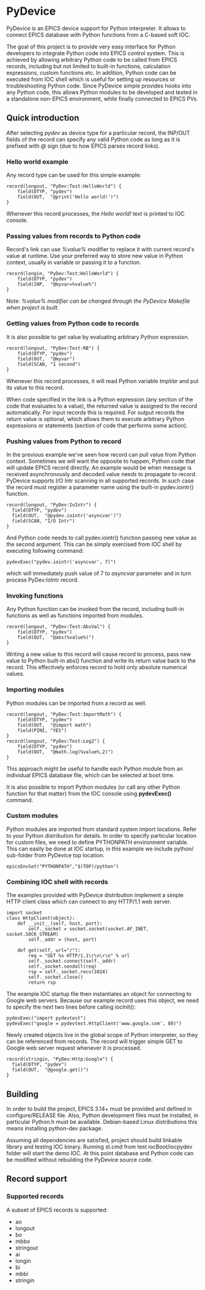 

# PyDevice

PyDevice is an EPICS device support for Python interpreter. It allows to connect EPICS database with Python functions from a C-based soft IOC.

The goal of this project is to provide very easy interface for Python developers to integrate Python code into EPICS control system. This is achieved by allowing arbitrary Python code to be called from EPICS records, including but not limited to built-in functions, calculation expressions, custom functions etc. In addition, Python code can be executed from IOC shell which is useful for setting up resources or troubleshooting Python code. Since PyDevice simple provides hooks into any Python code, this allows Python modules to be developed and tested in a standalone non-EPICS environment, while finally connected to EPICS PVs.

## Quick introduction

After selecting *pydev* as device type for a particular record, the INP/OUT fields of the record can specify any valid Python code as long as it is prefixed with *@* sign (due to how EPICS parses record links).

### Hello world example
Any record type can be used for this simple example:
```
record(longout, "PyDev:Test:HelloWorld") {
    field(DTYP, "pydev")
    field(OUT,  "@print('Hello world!')")
}
```
Whenever this record processes, the *Hello world!* text is printed to IOC console.

### Passing values from records to Python code
Record's link can use *%value%* modifier to replace it with current record's value at runtime. Use your preferred way to store new value in Python context, usually in variable or passing it to a function.
```
record(longin, "PyDev:Test:HelloWorld") {
    field(DTYP, "pydev")
    field(INP,  "@myvar=%value%")
}
```

Note: *%value% modifier can be changed through the PyDevice Makefile when project is built.*

### Getting values from Python code to records
It is also possible to get value by evaluating arbitrary Python expression.
```
record(longout, "PyDev:Test:RB") {
    field(DTYP, "pydev")
    field(OUT,  "@myvar")
    field(SCAN, "1 second")
}
```
Whenever this record processes, it will read Python variable *tmpVar* and put its value to this record. 

When code specified in the link is a Python expression (any section of the code that evaluates to a value), the returned value is assigned to the record automatically. For input records this is required. For output records the return value is optional, which allows them to execute arbitrary Python expressions or statements (section of code that performs some action).

### Pushing values from Python to record
In the previous example we've seen how record can pull value from Python context. Sometimes we will want the opposite to happen, Python code that will update EPICS record directly. An example would be when message is received asynchronously and decoded value needs to propagate to record. PyDevice supports I/O Intr scanning in all supported records. In such case the record must register a parameter name using the built-in pydev.iointr() function.

```
record(longout, "PyDev:IoIntr") {
  field(DTYP, "pydev")
  field(OUT,  "@pydev.iointr('asyncvar')")
  field(SCAN, "I/O Intr")
}
```

And Python code needs to call pydev.iointr() function passing new value as the second argument. This can be simply exercised from IOC shell by executing following command:

```
pydevExec("pydev.iointr('asyncvar', 7)")
```

which will immediately push value of 7 to *asyncvar* parameter and in turn process PyDev:IoIntr record.

### Invoking functions
Any Python function can be invoked from the record, including built-in functions as well as functions imported from modules.
```
record(longout, "PyDev:Test:AbsVal") {
    field(DTYP, "pydev")
    field(OUT,  "@abs(%value%)")
}
```
Writing a new value to this record will cause record to process, pass new value to Python built-in abs() function and write its return value back to the record. This effectively enforces record to hold only absolute numerical values.

### Importing modules
Python modules can be imported from a record as well.
```
record(longout, "PyDev:Test:ImportMath") {
    field(DTYP, "pydev")
    field(OUT,  "@import math")
    field(PINI, "YES")
}
record(longout, "PyDev:Test:Log2") {
    field(DTYP, "pydev")
    field(OUT,  "@math.log(%value%,2)")
}
```
This approach might be useful to handle each Python module from an individual EPICS database file, which can be selected at boot time.

It is also possible to import Python modules (or call any other Python function for that matter) from the IOC console using **pydevExec()** command.

### Custom modules
Python modules are imported from standard system import locations. Refer to your Python distribution for details. In order to specify particular location for custom files, we need to define PYTHONPATH environment variable. This can easily be done at IOC startup, in this example we include python/ sub-folder from PyDevice top location.

```
epicsEnvSet("PYTHONPATH","$(TOP)/python")
```

### Combining IOC shell with records
The examples provided with PyDevice distribution implement a simple HTTP client class which can connect to any HTTP/1.1 web server.

```
import socket
class HttpClient(object):
    def __init__(self, host, port):
        self._socket = socket.socket(socket.AF_INET, socket.SOCK_STREAM)
        self._addr = (host, port)

    def get(self, url="/"):
        req = "GET %s HTTP/1.1\r\n\r\n" % url
        self._socket.connect(self._addr)
        self._socket.sendall(req)
        rsp = self._socket.recv(1024)
        self._socket.close()
        return rsp
```

The example IOC startup file then instantiates an object for connecting to Google web servers. Because our example record uses this object, we need to specify the next two lines before calling iocInit():

```
pydevExec("import pydevtest")
pydevExec("google = pydevtest.HttpClient('www.google.com', 80)")
```

Newly created objects live in the global scope of Python interpreter, so they can be referenced from records. The record will trigger simple GET to Google web server request whenever it is processed.

```
record(stringin, "PyDev:Http:Google") {
  field(DTYP, "pydev")
  field(OUT,  "@google.get()")
}
```

## Building

In order to build the project, EPICS 3.14+ must be provided and defined in configure/RELEASE file. Also, Python development files must be installed, in particular Python.h must be available. Debian-based Linux distributions this means installing python-dev package.

Assuming all dependencies are satisfied, project should build linkable library and testing IOC binary. Running st.cmd from test iocBoot/iocpydev folder will start the demo IOC. At this point database and Python code can be modified without rebuilding the PyDevice source code.


## Record support

### Supported records

A subset of EPICS records is supported:
  * ao
  * longout
  * bo
  * mbbo
  * stringout
  * ai
  * longin
  * bi
  * mbbi
  * stringin

